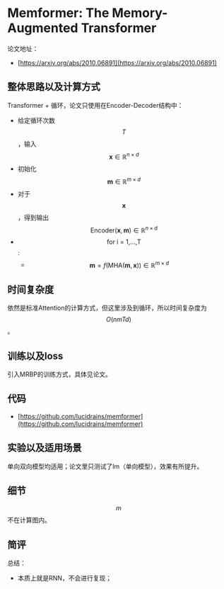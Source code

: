 # Memformer: The Memory-Augmented Transformer

论文地址：

- [https://arxiv.org/abs/2010.06891](https://arxiv.org/abs/2010.06891)



## 整体思路以及计算方式

Transformer + 循环，论文只使用在Encoder-Decoder结构中：

- 给定循环次数$$T$$，输入$$\mathbf x\in \mathbb R^{n\times d}$$
- 初始化$$\mathbf m\in \mathbb R^{m\times d}$$
- 对于$$\mathbf x$$，得到输出$$\mathrm{Encoder}(\mathbf x,\mathbf  m)\in \mathbb R^{n\times d}$$
- $$\text{for i = 1,...,T}$$:
  - $$\mathbf m= f(\mathrm{MHA}(\mathbf m,\mathbf  x)) \in \mathbb R^{m\times d}$$



## 时间复杂度

依然是标准Attention的计算方式，但这里涉及到循环，所以时间复杂度为$$O(nmTd)$$。



## 训练以及loss

引入MRBP的训练方式，具体见论文。



## 代码

- [https://github.com/lucidrains/memformer](https://github.com/lucidrains/memformer)



## 实验以及适用场景

单向双向模型均适用；论文里只测试了lm（单向模型），效果有所提升。



## 细节

$$m$$不在计算图内。



## 简评

总结：

- 本质上就是RNN，不会进行复现；